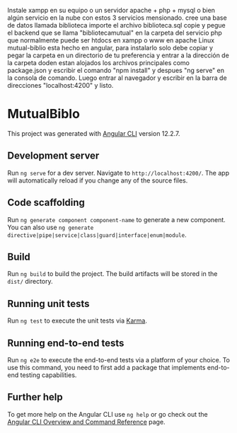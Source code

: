 Instale xampp en su equipo o un servidor apache + php + mysql o bien algún servicio en la nube con estos 3 servicios mensionado. 
cree una base de datos llamada biblioteca importe el archivo biblioteca.sql copie y pegue el backend que se llama "bibliotecamutual" en la carpeta del servicio php que normalmente puede ser htdocs en xampp o www en apache Linux 
mutual-biblio esta hecho en angular, para instalarlo solo debe copiar y pegar la carpeta en un directorio de tu preferencia y entrar a la dirección de la carpeta doden estan alojados los archivos principales como package.json y escribir el comando "npm install" y despues "ng serve" en la consola de comando. Luego entrar al navegador y escribir en la barra de direcciones "localhost:4200" y listo.

# MutualBiblo

This project was generated with [Angular CLI](https://github.com/angular/angular-cli) version 12.2.7.

## Development server

Run `ng serve` for a dev server. Navigate to `http://localhost:4200/`. The app will automatically reload if you change any of the source files.

## Code scaffolding

Run `ng generate component component-name` to generate a new component. You can also use `ng generate directive|pipe|service|class|guard|interface|enum|module`.

## Build

Run `ng build` to build the project. The build artifacts will be stored in the `dist/` directory.

## Running unit tests

Run `ng test` to execute the unit tests via [Karma](https://karma-runner.github.io).

## Running end-to-end tests

Run `ng e2e` to execute the end-to-end tests via a platform of your choice. To use this command, you need to first add a package that implements end-to-end testing capabilities.

## Further help

To get more help on the Angular CLI use `ng help` or go check out the [Angular CLI Overview and Command Reference](https://angular.io/cli) page.


